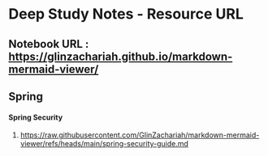 # Deep Study Notes - Resource URL

##  Notebook URL : https://glinzachariah.github.io/markdown-mermaid-viewer/

## Spring

#### Spring Security
1. https://raw.githubusercontent.com/GlinZachariah/markdown-mermaid-viewer/refs/heads/main/spring-security-guide.md
